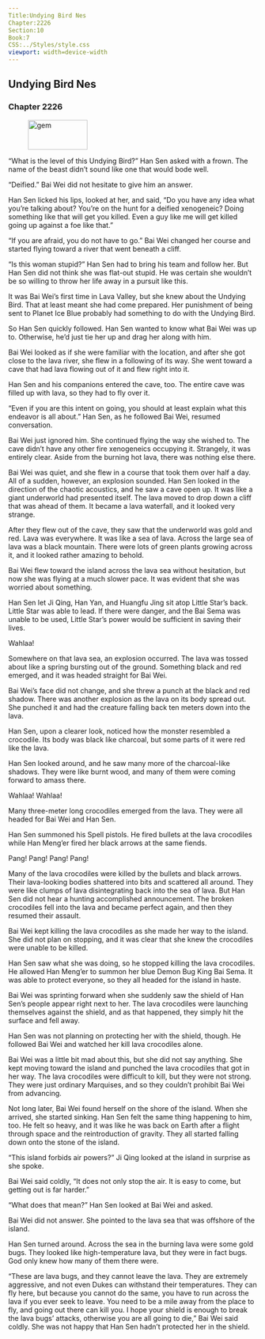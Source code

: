 ```yaml
---
Title:Undying Bird Nes 
Chapter:2226 
Section:10 
Book:7 
CSS:../Styles/style.css 
viewport: width=device-width
---
```

  
## Undying Bird Nes
### Chapter 2226
  
<figure>
	<img src="../Images/gem.gif" alt="gem" id="gem" width="120" height="60" />
</figure>
  

  
“What is the level of this Undying Bird?” Han Sen asked with a frown. The name of the beast didn’t sound like one that would bode well.

“Deified.” Bai Wei did not hesitate to give him an answer.

Han Sen licked his lips, looked at her, and said, “Do you have any idea what you’re talking about? You’re on the hunt for a deified xenogeneic? Doing something like that will get you killed. Even a guy like me will get killed going up against a foe like that.”

“If you are afraid, you do not have to go.” Bai Wei changed her course and started flying toward a river that went beneath a cliff.

“Is this woman stupid?” Han Sen had to bring his team and follow her. But Han Sen did not think she was flat-out stupid. He was certain she wouldn’t be so willing to throw her life away in a pursuit like this.

It was Bai Wei’s first time in Lava Valley, but she knew about the Undying Bird. That at least meant she had come prepared. Her punishment of being sent to Planet Ice Blue probably had something to do with the Undying Bird.

So Han Sen quickly followed. Han Sen wanted to know what Bai Wei was up to. Otherwise, he’d just tie her up and drag her along with him.

Bai Wei looked as if she were familiar with the location, and after she got close to the lava river, she flew in a following of its way. She went toward a cave that had lava flowing out of it and flew right into it.

Han Sen and his companions entered the cave, too. The entire cave was filled up with lava, so they had to fly over it.

“Even if you are this intent on going, you should at least explain what this endeavor is all about.” Han Sen, as he followed Bai Wei, resumed conversation.

Bai Wei just ignored him. She continued flying the way she wished to. The cave didn’t have any other fire xenogeneics occupying it. Strangely, it was entirely clear. Aside from the burning hot lava, there was nothing else there.

Bai Wei was quiet, and she flew in a course that took them over half a day. All of a sudden, however, an explosion sounded. Han Sen looked in the direction of the chaotic acoustics, and he saw a cave open up. It was like a giant underworld had presented itself. The lava moved to drop down a cliff that was ahead of them. It became a lava waterfall, and it looked very strange.

After they flew out of the cave, they saw that the underworld was gold and red. Lava was everywhere. It was like a sea of lava. Across the large sea of lava was a black mountain. There were lots of green plants growing across it, and it looked rather amazing to behold.

Bai Wei flew toward the island across the lava sea without hesitation, but now she was flying at a much slower pace. It was evident that she was worried about something.

Han Sen let Ji Qing, Han Yan, and Huangfu Jing sit atop Little Star’s back. Little Star was able to lead. If there were danger, and the Bai Sema was unable to be used, Little Star’s power would be sufficient in saving their lives.

Wahlaa!

Somewhere on that lava sea, an explosion occurred. The lava was tossed about like a spring bursting out of the ground. Something black and red emerged, and it was headed straight for Bai Wei.

Bai Wei’s face did not change, and she threw a punch at the black and red shadow. There was another explosion as the lava on its body spread out. She punched it and had the creature falling back ten meters down into the lava.

Han Sen, upon a clearer look, noticed how the monster resembled a crocodile. Its body was black like charcoal, but some parts of it were red like the lava.

Han Sen looked around, and he saw many more of the charcoal-like shadows. They were like burnt wood, and many of them were coming forward to amass there.

Wahlaa! Wahlaa!

Many three-meter long crocodiles emerged from the lava. They were all headed for Bai Wei and Han Sen.

Han Sen summoned his Spell pistols. He fired bullets at the lava crocodiles while Han Meng’er fired her black arrows at the same fiends.

Pang! Pang! Pang! Pang!

Many of the lava crocodiles were killed by the bullets and black arrows. Their lava-looking bodies shattered into bits and scattered all around. They were like clumps of lava disintegrating back into the sea of lava. But Han Sen did not hear a hunting accomplished announcement. The broken crocodiles fell into the lava and became perfect again, and then they resumed their assault.

Bai Wei kept killing the lava crocodiles as she made her way to the island. She did not plan on stopping, and it was clear that she knew the crocodiles were unable to be killed.

Han Sen saw what she was doing, so he stopped killing the lava crocodiles. He allowed Han Meng’er to summon her blue Demon Bug King Bai Sema. It was able to protect everyone, so they all headed for the island in haste.

Bai Wei was sprinting forward when she suddenly saw the shield of Han Sen’s people appear right next to her. The lava crocodiles were launching themselves against the shield, and as that happened, they simply hit the surface and fell away.

Han Sen was not planning on protecting her with the shield, though. He followed Bai Wei and watched her kill lava crocodiles alone.

Bai Wei was a little bit mad about this, but she did not say anything. She kept moving toward the island and punched the lava crocodiles that got in her way. The lava crocodiles were difficult to kill, but they were not strong. They were just ordinary Marquises, and so they couldn’t prohibit Bai Wei from advancing.

Not long later, Bai Wei found herself on the shore of the island. When she arrived, she started sinking. Han Sen felt the same thing happening to him, too. He felt so heavy, and it was like he was back on Earth after a flight through space and the reintroduction of gravity. They all started falling down onto the stone of the island.

“This island forbids air powers?” Ji Qing looked at the island in surprise as she spoke.

Bai Wei said coldly, “It does not only stop the air. It is easy to come, but getting out is far harder.”

“What does that mean?” Han Sen looked at Bai Wei and asked.

Bai Wei did not answer. She pointed to the lava sea that was offshore of the island.

Han Sen turned around. Across the sea in the burning lava were some gold bugs. They looked like high-temperature lava, but they were in fact bugs. God only knew how many of them there were.

“These are lava bugs, and they cannot leave the lava. They are extremely aggressive, and not even Dukes can withstand their temperatures. They can fly here, but because you cannot do the same, you have to run across the lava if you ever seek to leave. You need to be a mile away from the place to fly, and going out there can kill you. I hope your shield is enough to break the lava bugs’ attacks, otherwise you are all going to die,” Bai Wei said coldly. She was not happy that Han Sen hadn’t protected her in the shield.